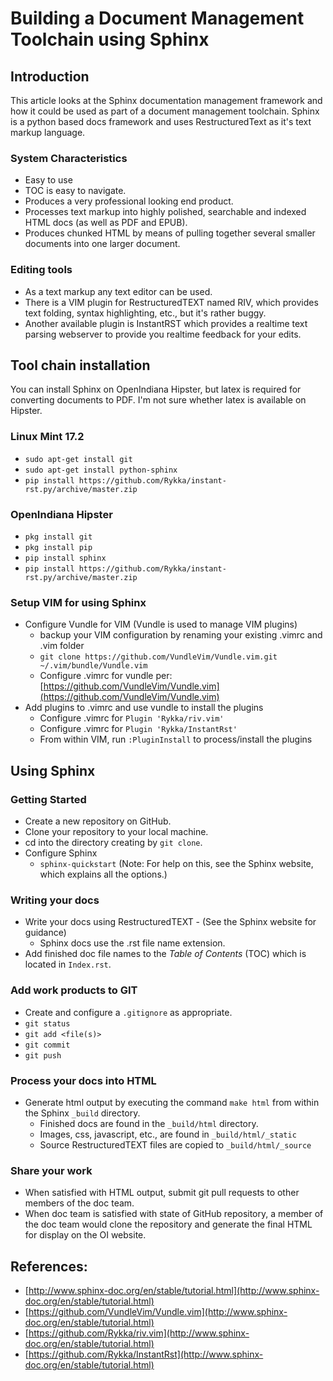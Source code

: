 # Building a Document Management Toolchain using Sphinx

## Introduction

This article looks at the Sphinx documentation management framework and how it could be used as part of a document management toolchain.
Sphinx is a python based docs framework and uses RestructuredText as it's text markup language.

### System Characteristics

* Easy to use
* TOC is easy to navigate.
* Produces a very professional looking end product.
* Processes text markup into highly polished, searchable and indexed HTML docs (as well as PDF and EPUB).
* Produces chunked HTML by means of pulling together several smaller documents into one larger document.

### Editing tools

* As a text markup any text editor can be used.
* There is a VIM plugin for RestructuredTEXT named RIV, which provides text folding, syntax highlighting, etc., but it's rather buggy.
* Another available plugin is InstantRST which provides a realtime text parsing webserver to provide you realtime feedback for your edits.


## Tool chain installation

You can install Sphinx on OpenIndiana Hipster, but latex is required for converting documents to PDF.
I'm not sure whether latex is available on Hipster.

### Linux Mint 17.2

* `sudo apt-get install git`
* `sudo apt-get install python-sphinx`
* `pip install https://github.com/Rykka/instant-rst.py/archive/master.zip`

### OpenIndiana Hipster

* `pkg install git`
* `pkg install pip`
* `pip install sphinx`
* `pip install https://github.com/Rykka/instant-rst.py/archive/master.zip`

### Setup VIM for using Sphinx

* Configure Vundle for VIM (Vundle is used to manage VIM plugins)
    * backup your VIM configuration by renaming your existing .vimrc and .vim folder
    * `git clone https://github.com/VundleVim/Vundle.vim.git ~/.vim/bundle/Vundle.vim`
    * Configure .vimrc for vundle per: [https://github.com/VundleVim/Vundle.vim](https://github.com/VundleVim/Vundle.vim)
* Add plugins to .vimrc and use vundle to install the plugins
    * Configure .vimrc for `Plugin 'Rykka/riv.vim'`
    * Configure .vimrc for `Plugin 'Rykka/InstantRst'`
    * From within VIM, run `:PluginInstall` to process/install the plugins

## Using Sphinx

### Getting Started

* Create a new repository on GitHub.
* Clone your repository to your local machine.
* cd into the directory creating by `git clone`.
* Configure Sphinx
    * `sphinx-quickstart`  (Note: For help on this, see the Sphinx website, which explains all the options.)

### Writing your docs

* Write your docs using RestructuredTEXT - (See the Sphinx website for guidance)
    * Sphinx docs use the .rst file name extension.
* Add finished doc file names to the _Table of Contents_ (TOC) which is located in `Index.rst`.

### Add work products to GIT

* Create and configure a `.gitignore` as appropriate.
* `git status`
* `git add <file(s)>`
* `git commit`
* `git push`

### Process your docs into HTML

* Generate html output by executing the command `make html` from within the Sphinx `_build` directory.
    * Finished docs are found in the `_build/html` directory.
    * Images, css, javascript, etc., are found in `_build/html/_static`
    * Source RestructuredTEXT files are copied to `_build/html/_source`

### Share your work

* When satisfied with HTML output, submit git pull requests to other members of the doc team.
* When doc team is satisfied with state of GitHub repository, a member of the doc team would clone the repository and generate the final HTML for display on the OI website.


## References:

* [http://www.sphinx-doc.org/en/stable/tutorial.html](http://www.sphinx-doc.org/en/stable/tutorial.html)
* [https://github.com/VundleVim/Vundle.vim](http://www.sphinx-doc.org/en/stable/tutorial.html)
* [https://github.com/Rykka/riv.vim](http://www.sphinx-doc.org/en/stable/tutorial.html)
* [https://github.com/Rykka/InstantRst](http://www.sphinx-doc.org/en/stable/tutorial.html)
